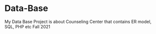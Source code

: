 # Data-Base
 My Data Base Project is about Counseling Center that contains ER model, SQL, PHP etc
Fall 2021
